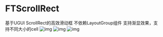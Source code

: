 # FTScrollRect
基于UGUI ScrollRect的高效滑动框
不依赖LayoutGroup组件
支持渐显效果，支持不同大小的cell
![img](https://github.com/HavenRen/FTScrollRect/blob/master/gif/common_scroll.gif)
![img](https://github.com/HavenRen/FTScrollRect/blob/master/gif/grid_scroll.gif)
![img](https://github.com/HavenRen/FTScrollRect/blob/master/gif/mult_size_scroll.gif)
